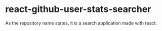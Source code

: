 # react-github-user-stats-searcher
As the repository name states, it is a search application made with react. 
